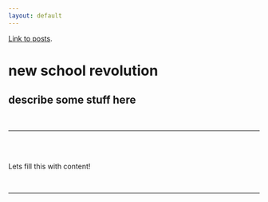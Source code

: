 ```yaml
---
layout: default
---
```


[Link to posts](./posts).

<div class="header-bar">
  <h1>new school revolution</h1>
  <h2>describe some stuff here</h2>
  <br/>
  <hr>
  <br/>
</div>
<br/>
<p>Lets fill this with content!</p>

<br/>
<hr/>
<br/>
